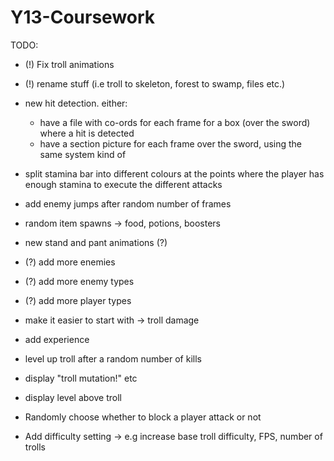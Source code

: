 # Y13-Coursework

TODO:
- (!) Fix troll animations
- (!) rename stuff (i.e troll to skeleton, forest to swamp, files etc.)

- new hit detection. either:
  - have a file with co-ords for each frame for a box (over the sword) where a hit is detected
  - have a section picture for each frame over the sword, using the same system kind of
- split stamina bar into different colours at the points where the player has enough stamina to execute the different attacks
- add enemy jumps after random number of frames
- random item spawns
-> food, potions, boosters
- new stand and pant animations (?)
- (?) add more enemies
- (?) add more enemy types
- (?) add more player types
- make it easier to start with -> troll damage
- add experience
- level up troll after a random number of kills
- display "troll mutation!" etc
- display level above troll
- Randomly choose whether to block a player attack or not
- Add difficulty setting -> e.g increase base troll difficulty, FPS, number of trolls
